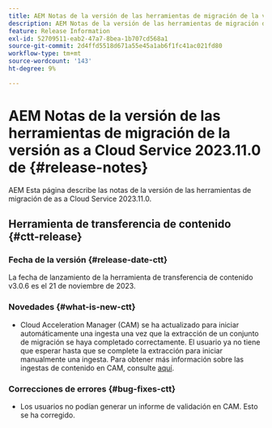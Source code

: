 ```yaml
---
title: AEM Notas de la versión de las herramientas de migración de la versión as a Cloud Service 2023.11.0 de
description: AEM Notas de la versión de las herramientas de migración de la versión as a Cloud Service 2023.11.0 de
feature: Release Information
exl-id: 52709511-eab2-47a7-8bea-1b707cd568a1
source-git-commit: 2d4ffd5518d671a55e45a1ab6f1fc41ac021fd80
workflow-type: tm+mt
source-wordcount: '143'
ht-degree: 9%

---
```


# AEM Notas de la versión de las herramientas de migración de la versión as a Cloud Service 2023.11.0 de {#release-notes}

AEM Esta página describe las notas de la versión de las herramientas de migración de as a Cloud Service 2023.11.0.

## Herramienta de transferencia de contenido {#ctt-release}

### Fecha de la versión {#release-date-ctt}

La fecha de lanzamiento de la herramienta de transferencia de contenido v3.0.6 es el 21 de noviembre de 2023.

### Novedades {#what-is-new-ctt}

* Cloud Acceleration Manager (CAM) se ha actualizado para iniciar automáticamente una ingesta una vez que la extracción de un conjunto de migración se haya completado correctamente. El usuario ya no tiene que esperar hasta que se complete la extracción para iniciar manualmente una ingesta. Para obtener más información sobre las ingestas de contenido en CAM, consulte [aquí](https://experienceleague.adobe.com/docs/experience-manager-cloud-service/content/migration-journey/cloud-migration/content-transfer-tool/ingesting-content.html#ingestion-process).

### Correcciones de errores {#bug-fixes-ctt}

* Los usuarios no podían generar un informe de validación en CAM. Esto se ha corregido.

